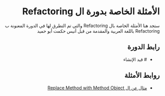 <h1 dir="rtl">الأمثلة الخاصة بدورة ال Refactoring</h1>

<p dir="rtl">
ستجد هنا الأمثلة الخاصة بال Refactoring والتي تم التطرق لها في الدورة المعنونة ب Refactoring باللغة العربية والمقدمة من قبل أنيس حكمت أبو حميد  
</p>

<h2 dir="rtl">
  رابط الدورة
</h2>
<div dir="rtl">
    <ul>
        <li>
          # قيد الإنشاء
        </li>
    </ul>
</div>

<h2 dir="rtl">
  روابط الأمثلة
</h2>

<div dir="rtl">
  <ul>
    <li>
      <a href="replace-method-with-method-object.php">مثال عن ال Replace Method with Method Object</a>
    </li>
  </ul>
</div>
